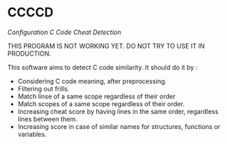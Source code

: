 # CCCCD
*Configuration C Code Cheat Detection*

THIS PROGRAM IS NOT WORKING YET.
DO NOT TRY TO USE IT IN PRODUCTION.

This software aims to detect C code similarity.
It should do it by :
- Considering C code meaning, after preprocessing.
- Filtering out frills.
- Match linse of a same scope regardless of their order
- Match scopes of a same scope regardless of their order.
- Increasing cheat score by having lines in the same order, regardless lines between them.
- Increasing score in case of similar names for structures, functions or variables.
